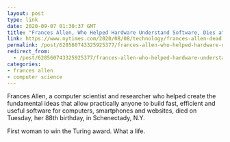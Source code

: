 ```yaml
---
layout: post
type: link
date: 2020-09-07 01:30:37 GMT
title: "Frances Allen, Who Helped Hardware Understand Software, Dies at 88"
link: https://www.nytimes.com/2020/08/08/technology/frances-allen-dead.html
permalink: /post/628560743325925377/frances-allen-who-helped-hardware-understand
redirect_from: 
  - /post/628560743325925377/frances-allen-who-helped-hardware-understand
categories:
- frances allen
- computer science
---
```

<blckquote>Frances Allen, a computer scientist and researcher who helped create the fundamental ideas that allow practically anyone to build fast, efficient and useful software for computers, smartphones and websites, died on Tuesday, her 88th birthday, in Schenectady, N.Y.</blockquote>
<p>First woman to win the Turing award. What a life.</p>
